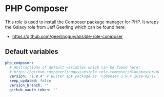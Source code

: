 # PHP Composer
This role is used to install the Composer package manager for PHP. It wraps the Galaxy role from Jeff Geerling which can be found here:

* https://github.com/geerlingguy/ansible-role-composer

<!--TOC-->
<!--ENDTOC-->

<!--ROLEVARS-->
## Default variables
```yaml
php_composer:
  # Abstractions of default variables which can be found here:
  # https://github.com/geerlingguy/ansible-role-composer/blob/master/defaults/main.yml
  version: '1.8.4' # Buster apt package is 'Composer 1.8.4 2019-02-11 10:52:10'
  keep_updated: false
  version_branch: ''
  github_oauth_token: ''

```

<!--ENDROLEVARS-->
